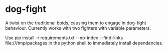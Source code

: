 # dog-fight
A twist on the traditional boids, causing them to engage in dog-fight behaviour. 
Currently works with two fighters with variable parameters.

Use 
pip install -r requirements.txt --no-index --find-links file:///tmp/packages
in the python shell to immediately install dependencies.
